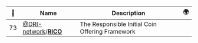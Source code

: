 |:star2: | Name | Description | 🌍|
|---|---|---|---|
|73|[@DRI-network](https://github.com/DRI-network)/[**RICO**](https://github.com/DRI-network/RICO)|The Responsible Initial Coin Offering Framework||

